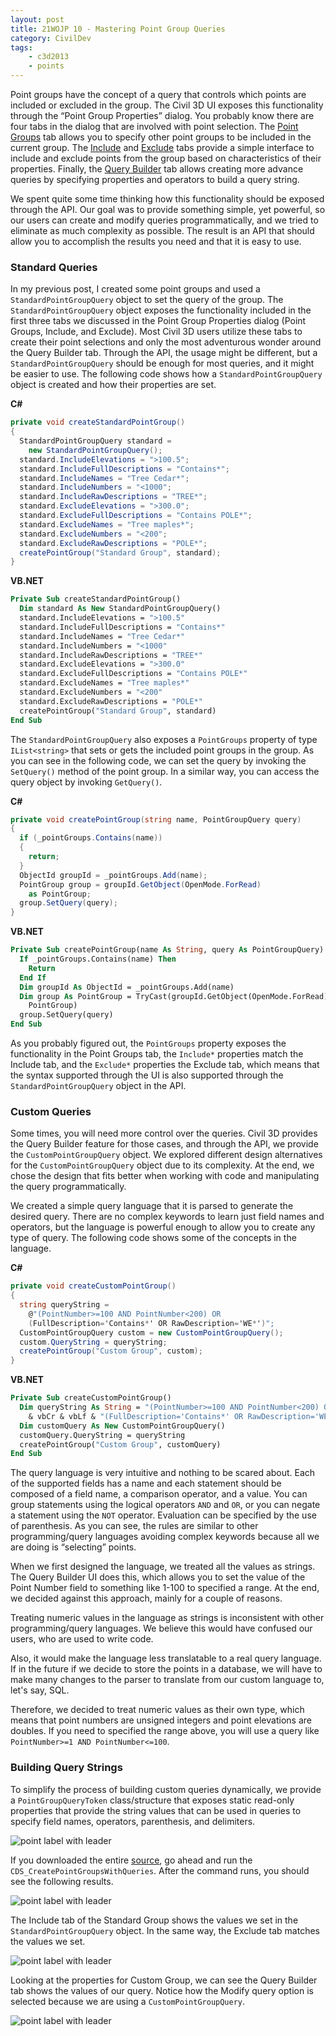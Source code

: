 ```yaml
---
layout: post
title: 21WOJP 10 - Mastering Point Group Queries
category: CivilDev
tags:
    - c3d2013
    - points
---
```


Point groups have the concept of a query that controls which points are included 
or excluded in the group. The Civil 3D UI exposes this functionality through the 
“Point Group Properties” dialog. You probably know there are four tabs in the 
dialog that are involved with point selection. The 
[Point Groups](http://docs.autodesk.com/CIV3D/2013/ENU/index.html?url=filesCUG/GUID-0D276E78-07B2-41FD-B048-53302786C10E.htm,topicNumber=CUGd30e107082) 
tab allows you to specify other point groups to be included in the current group. 
The [Include](http://docs.autodesk.com/CIV3D/2013/ENU/index.html?url=filesCUG/GUID-0D276E78-07B2-41FD-B048-53302786C10E.htm,topicNumber=CUGd30e107082) 
and [Exclude](http://docs.autodesk.com/CIV3D/2013/ENU/index.html?url=filesCUG/GUID-0D276E78-07B2-41FD-B048-53302786C10E.htm,topicNumber=CUGd30e107082) 
tabs provide a simple interface to include and exclude points from 
the group based on characteristics of their properties. Finally, the 
[Query Builder](http://docs.autodesk.com/CIV3D/2013/ENU/index.html?url=filesCUG/GUID-0D276E78-07B2-41FD-B048-53302786C10E.htm,topicNumber=CUGd30e107082) 
tab allows creating more advance queries by specifying 
properties and operators to build a query string.

We spent quite some time thinking how this functionality should be exposed 
through the API. Our goal was to provide something simple, yet powerful, so our 
users can create and modify queries programmatically, and we tried to eliminate 
as much complexity as possible. The result is an API that should allow you to 
accomplish the results you need and that it is easy to use.

### Standard Queries

In my previous post, I created some point groups and used a 
`StandardPointGroupQuery` object to set the query of the group. The 
`StandardPointGroupQuery` object exposes the functionality included in the first 
three tabs we discussed in the Point Group Properties dialog (Point Groups, 
Include, and Exclude). Most Civil 3D users utilize these tabs to create their 
point selections and only the most adventurous wonder around the Query Builder 
tab. Through the API, the usage might be different, but a 
`StandardPointGroupQuery` should be enough for most queries, and it might be 
easier to use. The following code shows how a `StandardPointGroupQuery` object 
is created and how their properties are set.

**C#**

```csharp
private void createStandardPointGroup()
{
  StandardPointGroupQuery standard =
    new StandardPointGroupQuery();
  standard.IncludeElevations = ">100.5";
  standard.IncludeFullDescriptions = "Contains*";
  standard.IncludeNames = "Tree Cedar*";
  standard.IncludeNumbers = "<1000";
  standard.IncludeRawDescriptions = "TREE*";
  standard.ExcludeElevations = ">300.0";
  standard.ExcludeFullDescriptions = "Contains POLE*";
  standard.ExcludeNames = "Tree maples*";
  standard.ExcludeNumbers = "<200";
  standard.ExcludeRawDescriptions = "POLE*";
  createPointGroup("Standard Group", standard);
}
```

**VB.NET**

```vb
Private Sub createStandardPointGroup()
  Dim standard As New StandardPointGroupQuery()
  standard.IncludeElevations = ">100.5"
  standard.IncludeFullDescriptions = "Contains*"
  standard.IncludeNames = "Tree Cedar*"
  standard.IncludeNumbers = "<1000"
  standard.IncludeRawDescriptions = "TREE*"
  standard.ExcludeElevations = ">300.0"
  standard.ExcludeFullDescriptions = "Contains POLE*"
  standard.ExcludeNames = "Tree maples*"
  standard.ExcludeNumbers = "<200"
  standard.ExcludeRawDescriptions = "POLE*"
  createPointGroup("Standard Group", standard)
End Sub
```

The `StandardPointGroupQuery` also exposes a `PointGroups` property of type 
`IList<string>` that sets or gets the included point groups in the group. As you 
can see in the following code, we can set the query by invoking the `SetQuery()` 
method of the point group. In a similar way, you can access the query object by 
invoking `GetQuery()`.

**C#**

```csharp
private void createPointGroup(string name, PointGroupQuery query)
{
  if (_pointGroups.Contains(name))
  {
    return;
  }
  ObjectId groupId = _pointGroups.Add(name);
  PointGroup group = groupId.GetObject(OpenMode.ForRead)
    as PointGroup;
  group.SetQuery(query);
}
```

**VB.NET**

```vb
Private Sub createPointGroup(name As String, query As PointGroupQuery)
  If _pointGroups.Contains(name) Then
    Return
  End If
  Dim groupId As ObjectId = _pointGroups.Add(name)
  Dim group As PointGroup = TryCast(groupId.GetObject(OpenMode.ForRead), 
    PointGroup)
  group.SetQuery(query)
End Sub
```

As you probably figured out, the `PointGroups` property exposes the 
functionality in the Point Groups tab, the `Include*` properties match the 
Include tab, and the `Exclude*` properties the Exclude tab, which means that the 
syntax supported through the UI is also supported through the 
`StandardPointGroupQuery` object in the API.

### Custom Queries

Some times, you will need more control over the queries. Civil 3D provides the 
Query Builder feature for those cases, and through the API, we provide the 
`CustomPointGroupQuery` object. We explored different design alternatives for 
the `CustomPointGroupQuery` object due to its complexity. At the end, we chose 
the design that fits better when working with code and manipulating the query 
programmatically.

We created a simple query language that it is parsed to generate the desired 
query. There are no complex keywords to learn just field names and operators, 
but the language is powerful enough to allow you to create any type of query. 
The following code shows some of the concepts in the language.

**C#**

```csharp
private void createCustomPointGroup()
{
  string queryString =
    @"(PointNumber>=100 AND PointNumber<200) OR 
    (FullDescription='Contains*' OR RawDescription='WE*')";
  CustomPointGroupQuery custom = new CustomPointGroupQuery();
  custom.QueryString = queryString;
  createPointGroup("Custom Group", custom);
}
```

**VB.NET**

```vb
Private Sub createCustomPointGroup()
  Dim queryString As String = "(PointNumber>=100 AND PointNumber<200) OR " _
    & vbCr & vbLf & "(FullDescription='Contains*' OR RawDescription='WE*')"
  Dim customQuery As New CustomPointGroupQuery()
  customQuery.QueryString = queryString
  createPointGroup("Custom Group", customQuery)
End Sub
```

The query language is very intuitive and nothing to be scared about. Each of the 
supported fields has a name and each statement should be composed of a field 
name, a comparison operator, and a value. You can group statements using the 
logical operators `AND` and `OR`, or you can negate a statement using the 
`NOT` operator. Evaluation can be specified by the use of parenthesis. As you 
can see, the rules are similar to other programming/query languages avoiding 
complex keywords because all we are doing is “selecting” points.

When we first designed the language, we treated all the values as strings. The 
Query Builder UI does this, which allows you to set the value of the 
Point Number field to something like 1-100 to specified a range. At the end, we 
decided against this approach, mainly for a couple of reasons.

Treating numeric values in the language as strings is inconsistent with other 
programming/query languages. We believe this would have confused our users, who 
are used to write code.

Also, it would make the language less translatable to a real query language. If 
in the future if we decide to store the points in a database, we will have to 
make many changes to the parser to translate from our custom language to, let's 
say, SQL.

Therefore, we decided to treat numeric values as their own type, which means that 
point numbers are unsigned integers and point elevations are doubles. If you 
need to specified the range above, you will use a query like 
`PointNumber>=1 AND PointNumber<=100`.

### Building Query Strings

To simplify the process of building custom queries dynamically, we provide a 
`PointGroupQueryToken` class/structure that exposes static read-only properties 
that provide the string values that can be used in queries to specify field 
names, operators, parenthesis, and delimiters.

![point label with leader](/img/2012/pg-statics.png)

If you downloaded the entire [source](https://bitbucket.org/IsaacRodriguez/civilizeddevelopment), 
go ahead and run the `CDS_CreatePointGroupsWithQueries`. After the command runs, 
you should see the following results.

![point label with leader](/img/2012/pgp-include-tab.png)

The Include tab of the Standard Group shows the values we set in the 
`StandardPointGroupQuery` object. In the same way, the Exclude tab matches the
values we set.

![point label with leader](/img/2012/pgpexclude-tab.png)

Looking at the properties for Custom Group, we can see the Query Builder tab 
shows the values of our query. Notice how the Modify query option is selected 
because we are using a `CustomPointGroupQuery`.

![point label with leader](/img/2012/pgp-query-builder-tab.png)

